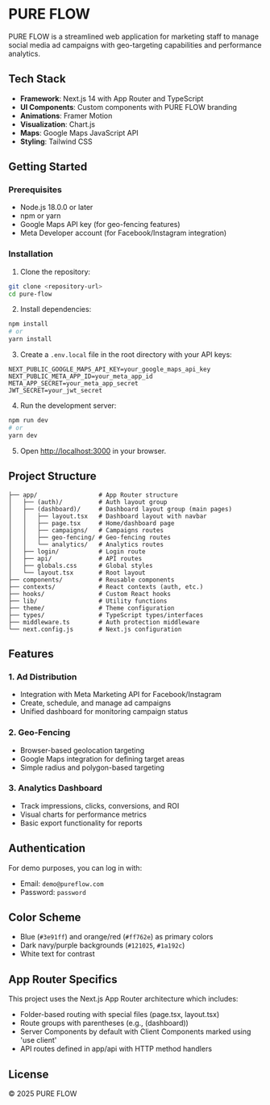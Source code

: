 # PURE FLOW

PURE FLOW is a streamlined web application for marketing staff to manage social media ad campaigns with geo-targeting capabilities and performance analytics.

## Tech Stack

- **Framework**: Next.js 14 with App Router and TypeScript
- **UI Components**: Custom components with PURE FLOW branding
- **Animations**: Framer Motion
- **Visualization**: Chart.js
- **Maps**: Google Maps JavaScript API
- **Styling**: Tailwind CSS

## Getting Started

### Prerequisites

- Node.js 18.0.0 or later
- npm or yarn
- Google Maps API key (for geo-fencing features)
- Meta Developer account (for Facebook/Instagram integration)

### Installation

1. Clone the repository:

```bash
git clone <repository-url>
cd pure-flow
```

2. Install dependencies:

```bash
npm install
# or
yarn install
```

3. Create a `.env.local` file in the root directory with your API keys:

```
NEXT_PUBLIC_GOOGLE_MAPS_API_KEY=your_google_maps_api_key
NEXT_PUBLIC_META_APP_ID=your_meta_app_id
META_APP_SECRET=your_meta_app_secret
JWT_SECRET=your_jwt_secret
```

4. Run the development server:

```bash
npm run dev
# or
yarn dev
```

5. Open [http://localhost:3000](http://localhost:3000) in your browser.

## Project Structure

```
├── app/                 # App Router structure
│   ├── (auth)/          # Auth layout group
│   ├── (dashboard)/     # Dashboard layout group (main pages)
│   │   ├── layout.tsx   # Dashboard layout with navbar
│   │   ├── page.tsx     # Home/dashboard page
│   │   ├── campaigns/   # Campaigns routes
│   │   ├── geo-fencing/ # Geo-fencing routes
│   │   └── analytics/   # Analytics routes
│   ├── login/           # Login route
│   ├── api/             # API routes
│   ├── globals.css      # Global styles
│   └── layout.tsx       # Root layout
├── components/          # Reusable components
├── contexts/            # React contexts (auth, etc.)
├── hooks/               # Custom React hooks
├── lib/                 # Utility functions
├── theme/               # Theme configuration
├── types/               # TypeScript types/interfaces
├── middleware.ts        # Auth protection middleware
└── next.config.js       # Next.js configuration
```

## Features

### 1. Ad Distribution

- Integration with Meta Marketing API for Facebook/Instagram
- Create, schedule, and manage ad campaigns
- Unified dashboard for monitoring campaign status

### 2. Geo-Fencing

- Browser-based geolocation targeting
- Google Maps integration for defining target areas
- Simple radius and polygon-based targeting

### 3. Analytics Dashboard

- Track impressions, clicks, conversions, and ROI
- Visual charts for performance metrics
- Basic export functionality for reports

## Authentication

For demo purposes, you can log in with:
- Email: `demo@pureflow.com`
- Password: `password`

## Color Scheme

- Blue (`#3e91ff`) and orange/red (`#ff762e`) as primary colors
- Dark navy/purple backgrounds (`#121025`, `#1a192c`)
- White text for contrast

## App Router Specifics

This project uses the Next.js App Router architecture which includes:

- Folder-based routing with special files (page.tsx, layout.tsx)
- Route groups with parentheses (e.g., (dashboard))
- Server Components by default with Client Components marked using 'use client'
- API routes defined in app/api with HTTP method handlers

## License

© 2025 PURE FLOW
